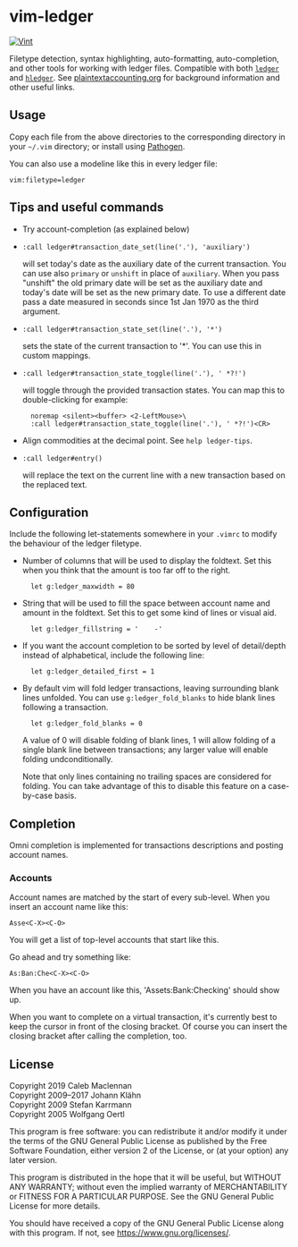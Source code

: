 vim-ledger
==========

[![Vint](https://github.com/ledger/vim-ledger/workflows/Vint/badge.svg)](https://github.com/ledger/vim-ledger/actions?workflow=Vint)

Filetype detection, syntax highlighting, auto-formatting, auto-completion, and
other tools for working with ledger files. Compatible with both [`ledger`
][ledgercli] and [`hledger`][hledger]. See [plaintextaccounting.org][pta] for
background information and other useful links.

Usage
-----

Copy each file from the above directories to the corresponding directory in your `~/.vim` directory; or
install using [Pathogen](https://github.com/tpope/vim-pathogen).

You can also use a modeline like this in every ledger file:

    vim:filetype=ledger

Tips and useful commands
------------------------

* Try account-completion (as explained below)

* `:call ledger#transaction_date_set(line('.'), 'auxiliary')`

  will set today's date as the auxiliary date of the current transaction. You
  can use also `primary` or `unshift` in place of `auxiliary`. When you pass
  "unshift" the old primary date will be set as the auxiliary date and today's
  date will be set as the new primary date.
  To use a different date pass a date measured in seconds since 1st Jan 1970
  as the third argument.

* `:call ledger#transaction_state_set(line('.'), '*')`

  sets the state of the current transaction to '*'. You can use this in custom
  mappings.

* `:call ledger#transaction_state_toggle(line('.'), ' *?!')`

  will toggle through the provided transaction states. You can map this to
  double-clicking for example:

        noremap <silent><buffer> <2-LeftMouse>\
        :call ledger#transaction_state_toggle(line('.'), ' *?!')<CR>

* Align commodities at the decimal point. See `help ledger-tips`.

* `:call ledger#entry()`

  will replace the text on the current line with a new transaction based
  on the replaced text.

Configuration
-------------

Include the following let-statements somewhere in your `.vimrc` to modify the
behaviour of the ledger filetype.

* Number of columns that will be used to display the foldtext. Set this when
  you think that the amount is too far off to the right.

        let g:ledger_maxwidth = 80

* String that will be used to fill the space between account name and amount in
  the foldtext. Set this to get some kind of lines or visual aid.

        let g:ledger_fillstring = '    -'

* If you want the account completion to be sorted by level of detail/depth
  instead of alphabetical, include the following line:

        let g:ledger_detailed_first = 1

* By default vim will fold ledger transactions, leaving surrounding blank lines
  unfolded. You can use `g:ledger_fold_blanks` to hide blank lines following a
  transaction.

        let g:ledger_fold_blanks = 0

  A value of 0 will disable folding of blank lines, 1 will allow folding of a
  single blank line between transactions; any larger value will enable folding
  undconditionally.

  Note that only lines containing no trailing spaces are considered for
  folding. You can take advantage of this to disable this feature on a
  case-by-case basis.

Completion
----------

Omni completion is implemented for transactions descriptions and posting account names.

### Accounts

Account names are matched by the start of every sub-level. When you
insert an account name like this:

    Asse<C-X><C-O>

You will get a list of top-level accounts that start like this.

Go ahead and try something like:

    As:Ban:Che<C-X><C-O>

When you have an account like this, 'Assets:Bank:Checking' should show up.

When you want to complete on a virtual transaction, it's currently best
to keep the cursor in front of the closing bracket. Of course you can
insert the closing bracket after calling the completion, too.

License
-------

Copyright 2019 Caleb Maclennan  
Copyright 2009–2017 Johann Klähn  
Copyright 2009 Stefan Karrmann  
Copyright 2005 Wolfgang Oertl

This program is free software: you can redistribute it and/or modify it
under the terms of the GNU General Public License as published by the
Free Software Foundation, either version 2 of the License, or (at your
option) any later version.

This program is distributed in the hope that it will be useful, but
WITHOUT ANY WARRANTY; without even the implied warranty of
MERCHANTABILITY or FITNESS FOR A PARTICULAR PURPOSE. See the GNU General
Public License for more details.

You should have received a copy of the GNU General Public License along
with this program. If not, see <https://www.gnu.org/licenses/>.

 [hledger]: https://hledger.org/
 [ledgercli]: https://www.ledger-cli.org/
 [pta]: https://plaintextaccounting.org/
